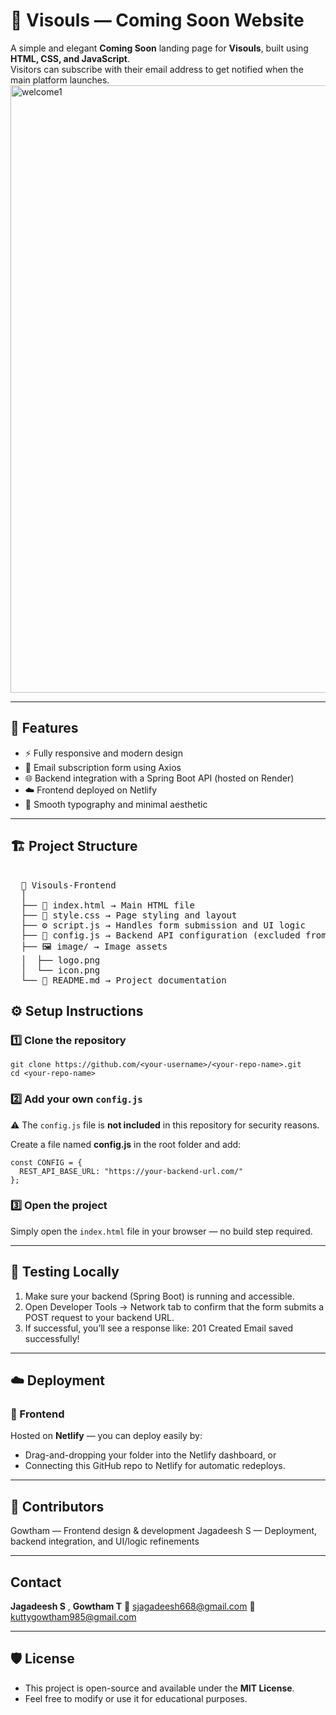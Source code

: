 # 🌟 Visouls — Coming Soon Website

A simple and elegant **Coming Soon** landing page for **Visouls**, built using **HTML, CSS, and JavaScript**.  
Visitors can subscribe with their email address to get notified when the main platform launches.
<img width="1887" height="972" alt="welcome1" src="https://github.com/user-attachments/assets/80016504-5647-497f-8628-8845a101c6e0" />

---

## 🚀 Features

- ⚡ Fully responsive and modern design  
- 📨 Email subscription form using Axios  
- 🌐 Backend integration with a Spring Boot API (hosted on Render)  
- ☁️ Frontend deployed on Netlify  
- 🎨 Smooth typography and minimal aesthetic  

---
## 🏗️ Project Structure
<pre> 
  📁 Visouls-Frontend 
  │ 
  ├── 📄 index.html → Main HTML file
  ├── 🎨 style.css → Page styling and layout
  ├── ⚙️ script.js → Handles form submission and UI logic
  ├── 🔐 config.js → Backend API configuration (excluded from Git) 
  ├── 🖼️ image/ → Image assets 
  │  ├── logo.png 
  │  └── icon.png 
  └── 📘 README.md → Project documentation  </pre>


## ⚙️ Setup Instructions

### 1️⃣ Clone the repository
```
git clone https://github.com/<your-username>/<your-repo-name>.git
cd <your-repo-name>
```

### 2️⃣ Add your own `config.js`
⚠️ The `config.js` file is **not included** in this repository for security reasons.

Create a file named **config.js** in the root folder and add:
```
const CONFIG = {
  REST_API_BASE_URL: "https://your-backend-url.com/"
};
```

### 3️⃣ Open the project
Simply open the `index.html` file in your browser — no build step required.

---

## 🧪 Testing Locally

1. Make sure your backend (Spring Boot) is running and accessible.  
2. Open Developer Tools → Network tab to confirm that the form submits a POST request to your backend URL.  
3. If successful, you’ll see a response like:
   201 Created
   Email saved successfully!

---

## ☁️ Deployment

### 🔹 Frontend
Hosted on **Netlify** — you can deploy easily by:
- Drag-and-dropping your folder into the Netlify dashboard, or  
- Connecting this GitHub repo to Netlify for automatic redeploys.

---
## 👥 Contributors

Gowtham — Frontend design & development
Jagadeesh S — Deployment, backend integration, and UI/logic refinements

---

## Contact

**Jagadeesh S** , **Gowtham T**
📧 sjagadeesh668@gmail.com
📧 kuttygowtham985@gmail.com

---

## 🛡️ License

- This project is open-source and available under the **MIT License**.  
- Feel free to modify or use it for educational purposes.
